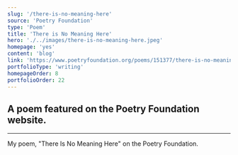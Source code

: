 ```yaml
---
slug: '/there-is-no-meaning-here'
source: 'Poetry Foundation'
type: 'Poem'
title: 'There is No Meaning Here'
hero: './../images/there-is-no-meaning-here.jpeg'
homepage: 'yes'
content: 'blog'
link: 'https://www.poetryfoundation.org/poems/151377/there-is-no-meaning-here'
portfolioType: 'writing'
homepageOrder: 8
portfolioOrder: 22
---
```


## A poem featured on the Poetry Foundation website.

---

My poem, "There Is No Meaning Here" on the Poetry Foundation.
